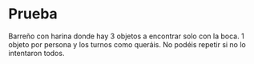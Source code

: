 # Prueba
Barreño con harina donde hay 3 objetos a encontrar solo con la boca. 1 objeto por persona y los turnos como queráis. No podéis repetir si no lo intentaron todos.
